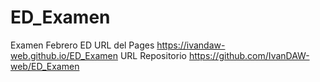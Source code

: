 # ED_Examen
Examen Febrero ED
URL del Pages https://ivandaw-web.github.io/ED_Examen
URL Repositorio https://github.com/IvanDAW-web/ED_Examen

